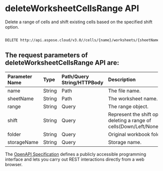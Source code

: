# **deleteWorksheetCellsRange API**

Delete a range of cells and shift existing cells based on the specified shift option. 

```bash

DELETE http://api.aspose.cloud/v3.0//cells/{name}/worksheets/{sheetName}/ranges

```

## The request parameters of **deleteWorksheetCellsRange** API are: 

| Parameter Name | Type | Path/Query String/HTTPBody | Description | 
| :- | :- | :- |:- | 
|name|String|Path|The file name.|
|sheetName|String|Path|The worksheet name.|
|range|String|Query|The range object.|
|shift|String|Query|Represent the shift options when deleting a range of cells(Down/Left/None/Right/Up).|
|folder|String|Query|Original workbook folder.|
|storageName|String|Query|Storage name.|


The [OpenAPI Specification](https://reference.aspose.cloud/cells/#/RangesController/DeleteWorksheetCellsRange) defines a publicly accessible programming interface and lets you carry out REST interactions directly from a web browser.
